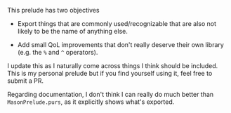 This prelude has two objectives

- Export things that are commonly used/recognizable that are also not likely to be the name of anything else.

- Add small QoL improvements that don't really deserve their own library (e.g. the `%` and `^` operators).

I update this as I naturally come across things I think should be included. This is my personal prelude but if you find yourself using it, feel free to submit a PR.

Regarding documentation, I don't think I can really do much better than `MasonPrelude.purs`, as it explicitly shows what's exported.
